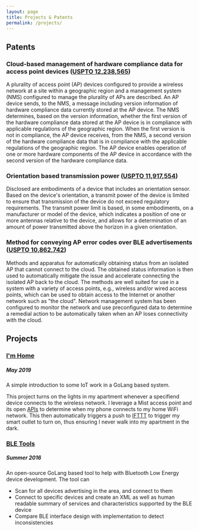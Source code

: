 ```yaml
---
layout: page
title: Projects & Patents
permalink: /projects/
---
```


## Patents
### Cloud-based management of hardware compliance data for access point devices ([USPTO 12,238,565](https://patents.google.com/patent/US20230308928A1/))
A plurality of access point (AP) devices configured to provide a wireless network at a site within a 
geographic region and a management system (NMS) configured to manage the plurality of APs are described.
An AP device sends, to the NMS, a message including version information of hardware compliance data 
currently stored at the AP device. The NMS determines, based on the version information, whether the 
first version of the hardware compliance data stored at the AP device is in compliance with applicable
regulations of the geographic region. When the first version is not in compliance, the AP device receives, 
from the NMS, a second version of the hardware compliance data that is in compliance with the applicable 
regulations of the geographic region. The AP device enables operation of one or more hardware components 
of the AP device in accordance with the second version of the hardware compliance data.


### Orientation based transmission power ([USPTO 11,917,554](https://uspto.report/patent/app/20220295420))
Disclosed are embodiments of a device that includes an orientation sensor. Based on the device's orientation,
a transmit power of the device is limited to ensure that transmission of the device do not exceed regulatory
requirements. The transmit power limit is based, in some embodiments, on a manufacturer or model of the device,
which indicates a position of one or more antennas relative to the device, and allows for a determination of
an amount of power transmitted above the horizon in a given orientation.


### Method for conveying AP error codes over BLE advertisements ([USPTO 10,862,742](https://uspto.report/patent/grant/10862742))
Methods and apparatus for automatically obtaining status from an isolated AP that cannot connect to the cloud.
The obtained status information is then used to automatically mitigate the issue and accelerate connecting the
isolated AP back to the cloud. The methods are well suited for use in a system with a variety of access points,
e.g., wireless and/or wired access points, which can be used to obtain access to the Internet or another network
such as "the cloud". Network management system has been configured to monitor the network and use preconfigured
data to determine a remedial action to be automatically taken when an AP loses connectivity with the cloud.

## Projects
### [I'm Home](https://github.com/gurpreetz/imhome)
##### May 2019
A simple introduction to some IoT work in a GoLang based system. 

This project turns on the lights in my apartment whenever a specifiend device connects to the wireless network. 
I leverage a Mist access point and its open [APIs](https://api-class.mist.com/) to determine when my phone connects to 
my home WiFi network. This then automatically triggers a push to [IFTTT](https://ifttt.com/) to trigger my 
smart outlet to turn on, thus ensuring I never walk into my apartment in the dark. 


### [BLE Tools](https://github.com/gurpreetz/ble-tools)
##### Summer 2016
An open-source GoLang based tool to help with Bluetooth Low Energy device development. The tool can
  * Scan for all devices advertising in the area, and connect to them
  * Connect to specific devices and create an XML as well as human readable summary of services and characteristics supported by the BLE device
  * Compare BLE interface design with implementation to detect inconsistencies
